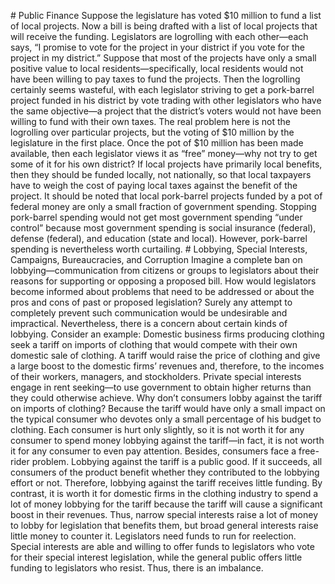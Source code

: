 \# Public Finance Suppose the legislature has voted $10 million to fund a list of local projects. Now a bill is being drafted with a list of local projects that will receive the funding. Legislators are logrolling with each other—each says, “I promise to vote for the project in your district if you vote for the project in my district.” Suppose that most of the projects have only a small positive value to local residents—specifically, local residents would not have been willing to pay taxes to fund the projects. Then the logrolling certainly seems wasteful, with each legislator striving to get a pork-barrel project funded in his district by vote trading with other legislators who have the same objective—a project that the district’s voters would not have been willing to fund with their own taxes. The real problem here is not the logrolling over particular projects, but the voting of $10 million by the legislature in the first place. Once the pot of $10 million has been made available, then each legislator views it as “free” money—why not try to get some of it for his own district? If local projects have primarily local benefits, then they should be funded locally, not nationally, so that local taxpayers have to weigh the cost of paying local taxes against the benefit of the project. It should be noted that local pork-barrel projects funded by a pot of federal money are only a small fraction of government spending. Stopping pork-barrel spending would not get most government spending “under control” because most government spending is social insurance (federal), defense (federal), and education (state and local). However, pork-barrel spending is nevertheless worth curtailing. # Lobbying, Special Interests, Campaigns, Bureaucracies, and Corruption Imagine a complete ban on lobbying—communication from citizens or groups to legislators about their reasons for supporting or opposing a proposed bill. How would legislators become informed about problems that need to be addressed or about the pros and cons of past or proposed legislation? Surely any attempt to completely prevent such communication would be undesirable and impractical. Nevertheless, there is a concern about certain kinds of lobbying. Consider an example: Domestic business firms producing clothing seek a tariff on imports of clothing that would compete with their own domestic sale of clothing. A tariff would raise the price of clothing and give a large boost to the domestic firms’ revenues and, therefore, to the incomes of their workers, managers, and stockholders. Private special interests engage in rent seeking—to use government to obtain higher returns than they could otherwise achieve. Why don’t consumers lobby against the tariff on imports of clothing? Because the tariff would have only a small impact on the typical consumer who devotes only a small percentage of his budget to clothing. Each consumer is hurt only slightly, so it is not worth it for any consumer to spend money lobbying against the tariff—in fact, it is not worth it for any consumer to even pay attention. Besides, consumers face a free-rider problem. Lobbying against the tariff is a public good. If it succeeds, all consumers of the product benefit whether they contributed to the lobbying effort or not. Therefore, lobbying against the tariff receives little funding. By contrast, it is worth it for domestic firms in the clothing industry to spend a lot of money lobbying for the tariff because the tariff will cause a significant boost in their revenues. Thus, narrow special interests raise a lot of money to lobby for legislation that benefits them, but broad general interests raise little money to counter it. Legislators need funds to run for reelection. Special interests are able and willing to offer funds to legislators who vote for their special interest legislation, while the general public offers little funding to legislators who resist. Thus, there is an imbalance.